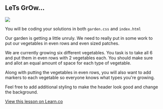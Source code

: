 

## LeTs GrOw...

<img src="http://kawaii.kawaii.at/img/Michael-Miller-fabric-Edgy-Veggie-funny-vegetables-145016-1.jpg">

You will be coding your solutions in both `garden.css` and `index.html`

Our garden is getting a little unruly. We need to really put in some work to put our vegetables in even rows and even sized patches.

We are currently growing six different vegetables. You task is to take all 6 and put them in even rows with 2 vegetables each. You should make sure and allot an equal amount of space for each type of vegetable.

Along with putting the vegetables in even rows, you will also want to add markers to each vegetable so everyone knows what types you're growing. 

Feel free to add additional styling to make the header look good and change the background. 

<a href='https://learn.co/lessons/hs-css-todo' data-visibility='hidden'>View this lesson on Learn.co</a>
